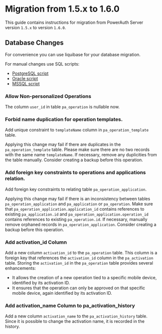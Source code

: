 # Migration from 1.5.x to 1.6.0

This guide contains instructions for migration from PowerAuth Server version `1.5.x` to version `1.6.0`.

## Database Changes

For convenience you can use liquibase for your database migration.

For manual changes use SQL scripts:

- [PostgreSQL script](./sql/postgresql/migration_1.5.3_1.6.0.sql)
- [Oracle script](./sql/oracle/migration_1.5.3_1.6.0.sql)
- [MSSQL script](./sql/mssql/migration_1.5.3_1.6.0.sql)

### Allow Non-personalized Operations

The column `user_id` in table `pa_operation` is nullable now.

### Forbid name duplication for operation templates.

Add unique constraint to `templateName` column in `pa_operation_template` table.

Applying this change may fail if there are duplicates in the `pa_operation_template` table. Please make sure there are
no two records with the same name `templateName`. If necessary, remove any duplicities from the table manually. Consider
creating a backup before this operation.

### Add foreign key constraints to operations and applications relation.

Add foreign key constraints to relating table `pa_operation_application`.

Applying this change may fail if there is an inconsistency between tables `pa_operation_application`
and `pa_application` or `pa_operation`. Make sure that `pa_operation_application.application_id` contains references to
existing `pa_application.id` and `pa_operation_application.operation_id` contains references to
existing `pa_operation.id`. If necessary, manually remove orphaned records in `pa_operation_application`. Consider
creating a backup before this operation.

### Add activation_id Column

Add a new column `activation_id` to the `pa_operation` table. This column is a foreign key that references
the `activation_id` column in the `pa_activation` table. Storing the `activation_id` in the `pa_operation` table
provides several enhancements:

* It allows the creation of a new operation tied to a specific mobile device, identified by its activation ID.
* It ensures that the operation can only be approved on that specific mobile device, again identified by its activation ID.

### Add activation_name Column to pa_activation_history

Add a new column `activation_name` to the `pa_activation_history` table.
Since it is possible to change the activation name, it is recorded in the history.
